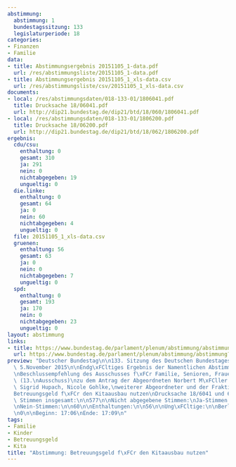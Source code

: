 ```yaml
---
abstimmung:
  abstimmung: 1
  bundestagssitzung: 133
  legislaturperiode: 18
categories:
- Finanzen
- Familie
data:
- title: Abstimmungsergebnis 20151105_1-data.pdf
  url: /res/abstimmungsliste/20151105_1-data.pdf
- title: Abstimmungsergebnis 20151105_1_xls-data.csv
  url: /res/abstimmungsliste/csv/20151105_1_xls-data.csv
documents:
- local: /res/abstimmungsdaten/018-133-01/1806041.pdf
  title: Drucksache 18/06041.pdf
  url: http://dip21.bundestag.de/dip21/btd/18/060/1806041.pdf
- local: /res/abstimmungsdaten/018-133-01/1806200.pdf
  title: Drucksache 18/06200.pdf
  url: http://dip21.bundestag.de/dip21/btd/18/062/1806200.pdf
ergebnis:
  cdu/csu:
    enthaltung: 0
    gesamt: 310
    ja: 291
    nein: 0
    nichtabgegeben: 19
    ungueltig: 0
  die.linke:
    enthaltung: 0
    gesamt: 64
    ja: 0
    nein: 60
    nichtabgegeben: 4
    ungueltig: 0
  file: 20151105_1_xls-data.csv
  gruenen:
    enthaltung: 56
    gesamt: 63
    ja: 0
    nein: 0
    nichtabgegeben: 7
    ungueltig: 0
  spd:
    enthaltung: 0
    gesamt: 193
    ja: 170
    nein: 0
    nichtabgegeben: 23
    ungueltig: 0
layout: abstimmung
links:
- title: https://www.bundestag.de/parlament/plenum/abstimmung/abstimmung?id=368
  url: https://www.bundestag.de/parlament/plenum/abstimmung/abstimmung?id=368
preview: "Deutscher Bundestag\n\n133. Sitzung des Deutschen Bundestages\nam Donnerstag,\
  \ 5.November 2015\n\nEndg\xFCltiges Ergebnis der Namentlichen Abstimmung Nr. 1\n\
  \nBeschlussempfehlung des Ausschusses f\xFCr Familie, Senioren, Frauen und Jugend\
  \ (13.\nAusschuss)\nzu dem Antrag der Abgeordneten Norbert M\xFCller (Potsdam),\
  \ Sigrid Hupach, Nicole Gohlke,\nweiterer Abgeordneter und der Fraktion DIE LINKE.\n\
  Betreuungsgeld f\xFCr den Kitaausbau nutzen\nDrucksache 18/6041 und 6200\n\nAbgegebene\
  \ Stimmen insgesamt:\n\n577\n\nNicht abgegebene Stimmen:\nJa-Stimmen:\n\n53\n461\n\
  \nNein-Stimmen:\n\n60\n\nEnthaltungen:\n\n56\n\nUng\xFCltige:\n\nBerlin, den 05.11.2015\n\
  \n0\n\nBeginn: 17:06\nEnde: 17:09\n"
tags:
- Familie
- Kinder
- Betreuungsgeld
- Kita
title: "Abstimmung: Betreuungsgeld f\xFCr den Kitaausbau nutzen"
---
```

